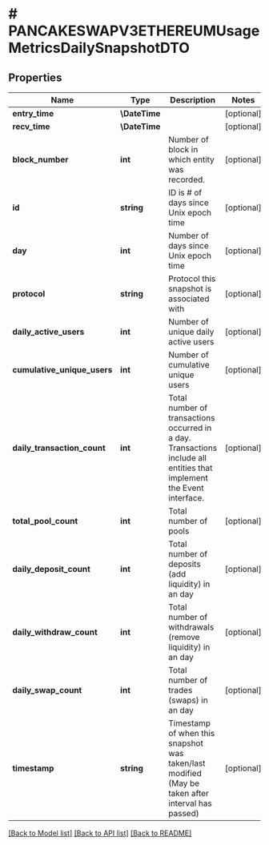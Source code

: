 # # PANCAKESWAPV3ETHEREUMUsageMetricsDailySnapshotDTO

## Properties

Name | Type | Description | Notes
------------ | ------------- | ------------- | -------------
**entry_time** | **\DateTime** |  | [optional]
**recv_time** | **\DateTime** |  | [optional]
**block_number** | **int** | Number of block in which entity was recorded. | [optional]
**id** | **string** | ID is # of days since Unix epoch time | [optional]
**day** | **int** | Number of days since Unix epoch time | [optional]
**protocol** | **string** | Protocol this snapshot is associated with | [optional]
**daily_active_users** | **int** | Number of unique daily active users | [optional]
**cumulative_unique_users** | **int** | Number of cumulative unique users | [optional]
**daily_transaction_count** | **int** | Total number of transactions occurred in a day. Transactions include all entities that implement the Event interface. | [optional]
**total_pool_count** | **int** | Total number of pools | [optional]
**daily_deposit_count** | **int** | Total number of deposits (add liquidity) in an day | [optional]
**daily_withdraw_count** | **int** | Total number of withdrawals (remove liquidity) in an day | [optional]
**daily_swap_count** | **int** | Total number of trades (swaps) in an day | [optional]
**timestamp** | **string** | Timestamp of when this snapshot was taken/last modified (May be taken after interval has passed) | [optional]

[[Back to Model list]](../../README.md#models) [[Back to API list]](../../README.md#endpoints) [[Back to README]](../../README.md)
